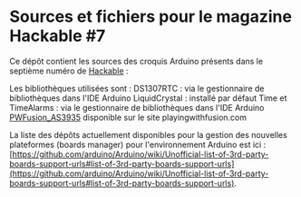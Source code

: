 Sources et fichiers pour le magazine Hackable #7
================================================

Ce dépôt contient les sources des croquis Arduino présents dans le septième numéro de [Hackable](http://www.hackable.fr/) :

Les bibliothèques utilisées sont :
DS1307RTC : via le gestionnaire de bibliothèques dans l'IDE Arduino
LiquidCrystal : installé par défaut
Time et TimeAlarms : via le gestionnaire de bibliothèques dans l'IDE Arduino
[PWFusion_AS3935](http://playingwithfusion.com/productview.php?pdid=22) disponible sur le site playingwithfusion.com

La liste des dépôts actuellement disponibles pour la gestion des nouvelles plateformes (boards manager) pour l'environnement Arduino est ici : [https://github.com/arduino/Arduino/wiki/Unofficial-list-of-3rd-party-boards-support-urls#list-of-3rd-party-boards-support-urls](https://github.com/arduino/Arduino/wiki/Unofficial-list-of-3rd-party-boards-support-urls#list-of-3rd-party-boards-support-urls).
